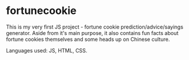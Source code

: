 # fortunecookie
This is my very first JS project - fortune cookie prediction/advice/sayings generator.
Aside from it's main purpose, it also contains fun facts about fortune cookies themselves and some heads up on Chinese culture.

Languages used: JS, HTML, CSS.
